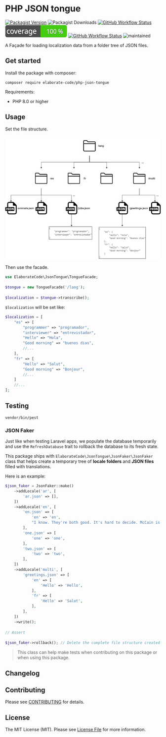 # PHP JSON tongue

[![Packagist Version](https://img.shields.io/packagist/v/elaborate-code/php-json-tongue?label=Version&style=plastic)](https://packagist.org/packages/elaborate-code/php-json-tongue)
![Packagist Downloads](https://img.shields.io/packagist/dt/elaborate-code/php-json-tongue?label=Downloads&style=plastic)
[![GitHub Workflow Status](https://img.shields.io/github/workflow/status/elaborate-code/php-json-tongue/run-tests?label=Tests)](https://github.com/elaborate-code/php-json-tongue/actions/workflows/run-tests.yml)
![Test Coverage](https://raw.githubusercontent.com/elaborate-code/php-json-tongue/main/badge-coverage.svg)
[![GitHub Workflow Status](https://img.shields.io/github/workflow/status/elaborate-code/php-json-tongue/Fix%20PHP%20code%20style%20issues?label=Code%20Style)](https://github.com/elaborate-code/php-json-tongue/actions/workflows/fix-php-code-style-issues.yml)
![maintained](https://img.shields.io/maintenance/yes/2022)

<!-- [![run-tests](https://github.com/elaborate-code/php-json-tongue/actions/workflows/run-tests.yml/badge.svg)](https://github.com/elaborate-code/php-json-tongue/actions/workflows/run-tests.yml) -->
<!-- [![Fix PHP code style issues](https://github.com/elaborate-code/php-json-tongue/actions/workflows/fix-php-code-style-issues.yml/badge.svg)](https://github.com/elaborate-code/php-json-tongue/actions/workflows/fix-php-code-style-issues.yml) -->

A Façade for loading localization data from a folder tree of JSON files.

## Get started

Install the package with composer:

```text
composer require elaborate-code/php-json-tongue
```

Requirements:

-   PHP 8.0 or higher

## Usage

Set the file structure.

![illustration](illustration.png)

Then use the facade.

```php
use ElaborateCode\JsonTongue\TongueFacade;

$tongue = new TongueFacade('/lang');

$localization = $tongue->transcribe();
```

`$localization` will be set like:

```php
$localization = [
    "es" => [
        "programmer" => "programador",
        "interviewer" => "entrevistador",
        "Hello" => "Hola",
        "Good morning" => "buenos dias",
        //...
    ],
    "fr" => [
        "Hello" => "Salut",
        "Good morning" => "Bonjour",
        //...
    ]
    //...
];
```

## Testing

```bash
vendor/bin/pest
```

### JSON Faker

Just like when testing Laravel apps, we populate the database temporarily and use the `RefreshDatabase` trait to rollback the database to its fresh state.

This package ships with `ElaborateCode\JsonTongue\JsonFaker\JsonFaker` class that helps create a temporary tree of **locale folders** and **JSON files** filled with translations.

Here is an example:

```php
$json_faker = JsonFaker::make()
    ->addLocale('ar', [
        'ar.json' => [],
    ])
    ->addLocale('en', [
        'en.json' => [
            'en' => 'en',
            "I know. They're both good. It's hard to decide. McCain is older but he has more experience. Obama seems to have a lot of good ideas, but some people say he wants to raise taxes." => 'Lo sé. Ambos son buenos. Es difícil decidir. McCain es mayor pero tiene más experiencia. Obama parece tener muchas buenas ideas, pero algunas personas dicen que quiere aumentar los impuestos.',
        ],
        'one.json' => [
            'one' => 'one',
        ],
        'two.json' => [
            'two' => 'two',
        ],
    ])
    ->addLocale('multi', [
        'greetings.json' => [
            'en' => [
                'Hello' => 'Hello',
            ],
            'fr' => [
                'Hello' => 'Salut',
            ],
        ],
    ])
    ->write();

// Assert

$json_faker->rollback(); // Delete the complete file structure created for the test
```

> This class can help make tests when contributing on this package or when using this package.

## Changelog

<!-- Please see [CHANGELOG](CHANGELOG.md) for more information on what has changed recently. -->

## Contributing

Please see [CONTRIBUTING](CONTRIBUTING.md) for details.

## License

The MIT License (MIT). Please see [License File](LICENSE.md) for more information.
